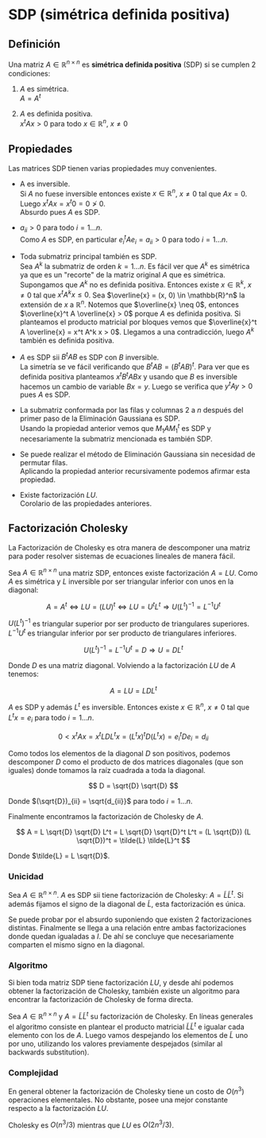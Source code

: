 # SDP (simétrica definida positiva)

## Definición

Una matriz $A \in \mathbb{R}^{n \times n}$ es **simétrica definida positiva** (SDP) si se cumplen 2 condiciones:

1. $A$ es simétrica. \
    $A = A^t$

2. $A$ es definida positiva. \
    $x^t A x > 0$ para todo $x \in \mathbb{R}^n$, $x \neq 0$

## Propiedades

Las matrices SDP tienen varias propiedades muy convenientes.

- A es inversible. \
    Si $A$ no fuese inversible entonces existe $x \in \mathbb{R}^n$, $x \neq 0$ tal que $Ax = 0$. Luego $x^t A x = x^t 0 = 0 \not\gt 0$. \
    Absurdo pues $A$ es SDP.

- $a_{ii} > 0$ para todo $i = 1 \dots n$. \
    Como $A$ es SDP, en particular $e^t_i A e_i = a_{ii} > 0$ para todo $i = 1 \dots n$.

- Toda submatriz principal también es SDP. \
    Sea $A^k$ la submatriz de orden $k = 1 \dots n$. Es fácil ver que $A^k$ es simétrica ya que es un "recorte" de la matriz original $A$ que es simétrica. Supongamos que $A^k$ no es definida positiva. Entonces existe $x \in \mathbb{R}^k$, $x \neq 0$ tal que $x^t A^k x \leq 0$. Sea $\overline{x} = (x, 0) \in \mathbb{R}^n$ la extensión de $x$ a $\mathbb{R}^n$. Notemos que $\overline{x} \neq 0$, entonces $\overline{x}^t A \overline{x} > 0$ porque $A$ es definida positiva. Si planteamos el producto matricial por bloques vemos que $\overline{x}^t A \overline{x} = x^t A^k x > 0$. Llegamos a una contradicción, luego $A^k$ también es definida positiva.

- $A$ es SDP sii $B^t A B$ es SDP con $B$ inversible. \
    La simetría se ve fácil verificando que $B^t A B = (B^t A B)^t$. Para ver que es definida positiva planteamos $x^t B^t A B x$ y usando que $B$ es inversible hacemos un cambio de variable $Bx = y$. Luego se verifica que $y^t A y > 0$ pues $A$ es SDP.

- La submatriz conformada por las filas y columnas $2$ a $n$ después del primer paso de la Eliminación Gaussiana es SDP. \
    Usando la propiedad anterior vemos que $M_1 A M^t_1$ es SDP y necesariamente la submatriz mencionada es también SDP.

- Se puede realizar el método de Eliminación Gaussiana sin necesidad de permutar filas. \
    Aplicando la propiedad anterior recursivamente podemos afirmar esta propiedad.

- Existe factorización $LU$. \
    Corolario de las propiedades anteriores.

## Factorización Cholesky

La Factorización de Cholesky es otra manera de descomponer una matriz para poder resolver sistemas de ecuaciones lineales de manera fácil.

Sea $A \in \mathbb{R}^{n \times n}$ una matriz SDP, entonces existe factorización $A = LU$. Como $A$ es simétrica y $L$ inversible por ser triangular inferior con unos en la diagonal:

$$
A = A^t \iff LU = (LU)^t \iff LU = U^t L^t \Rightarrow U (L^t)^{-1} = L^{-1} U^t
$$

$U (L^t)^{-1}$ es triangular superior por ser producto de triangulares superiores. $L^{-1} U^t$ es triangular inferior por ser producto de triangulares inferiores.

$$
U (L^t)^{-1} = L^{-1} U^t = D \Rightarrow U = D L^t
$$

Donde $D$ es una matriz diagonal. Volviendo a la factorización $LU$ de $A$ tenemos:

$$
A = LU = LDL^t
$$

$A$ es SDP y además $L^t$ es inversible. Entonces existe $x \in \mathbb{R}^n$, $x \neq 0$ tal que $L^t x = e_i$ para todo $i = 1 \dots n$.

$$
0 < x^t A x = x^t L D L^t x = (L^t x)^t D (L^t x) = e^t_i D e_i = d_{ii}
$$

Como todos los elementos de la diagonal $D$ son positivos, podemos descomponer $D$ como el producto de dos matrices diagonales (que son iguales) donde tomamos la raíz cuadrada a toda la diagonal.

$$
D = \sqrt{D} \sqrt{D}
$$

Donde $(\sqrt{D})_{ii} = \sqrt{d_{ii}}$ para todo $i = 1 \dots n$.

Finalmente encontramos la factorización de Cholesky de $A$.

$$
A = L \sqrt{D} \sqrt{D} L^t = L \sqrt{D} \sqrt{D}^t L^t = (L \sqrt{D}) (L \sqrt{D})^t = \tilde{L} \tilde{L}^t
$$

Donde $\tilde{L} = L \sqrt{D}$.

### Unicidad

Sea $A \in \mathbb{R}^{n \times n}$. $A$ es SDP sii tiene factorización de Cholesky: $A = \tilde{L} \tilde{L}^t$. Si además fijamos el signo de la diagonal de $\tilde{L}$, esta factorización es única.

Se puede probar por el absurdo suponiendo que existen 2 factorizaciones distintas. Finalmente se llega a una relación entre ambas factorizaciones donde quedan igualadas a $I$. De ahí se concluye que necesariamente comparten el mismo signo en la diagonal.

### Algoritmo

Si bien toda matriz SDP tiene factorización $LU$, y desde ahí podemos obtener la factorización de Cholesky, también existe un algoritmo para encontrar la factorización de Cholesky de forma directa.

Sea $A \in \mathbb{R}^{n \times n}$ y $A = \tilde{L} \tilde{L}^t$ su factorización de Cholesky. En líneas generales el algoritmo consiste en plantear el producto matricial $\tilde{L} \tilde{L}^t$ e igualar cada elemento con los de $A$. Luego vamos despejando los elementos de $\tilde{L}$ uno por uno, utilizando los valores previamente despejados (similar al backwards substitution).

### Complejidad

En general obtener la factorización de Cholesky tiene un costo de $O(n^3)$ operaciones elementales. No obstante, posee una mejor constante respecto a la factorización $LU$.

Cholesky es $O(n^3/3)$ mientras que $LU$ es $O(2n^3/3)$.
